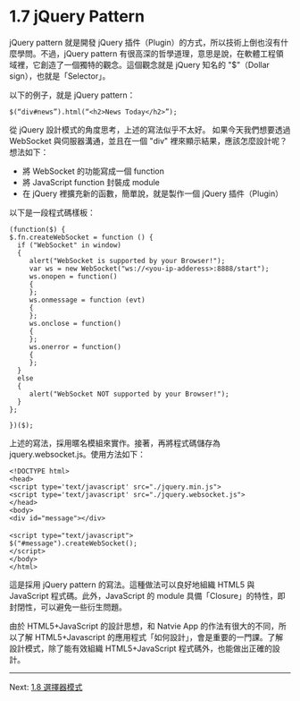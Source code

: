 # 1.7 jQuery Pattern

jQuery pattern 就是開發 jQuery 插件（Plugin）的方式，所以技術上倒也沒有什麼學問。不過，jQuery pattern 有很高深的哲學道理，意思是說，在軟體工程領域裡，它創造了一個獨特的觀念。這個觀念就是 jQuery 知名的 "$"（Dollar sign），也就是「Selector」。

以下的例子，就是 jQuery pattern：

~~~~~~~~
$(“div#news”).html(“<h2>News Today</h2>”);
~~~~~~~~

從 jQuery 設計模式的角度思考，上述的寫法似乎不太好。
如果今天我們想要透過 WebSocket 與伺服器溝通，並且在一個 "div" 裡來顯示結果，應該怎麼設計呢？想法如下：

- 將 WebSocket 的功能寫成一個 function
- 將 JavaScript function 封裝成 module
- 在 jQuery 裡擴充新的函數，簡單說，就是製作一個 jQuery 插件（Plugin）

以下是一段程式碼樣板：

~~~~~~~~
(function($) {
$.fn.createWebSocket = function () {
  if ("WebSocket" in window)
  {
     alert("WebSocket is supported by your Browser!");
     var ws = new WebSocket("ws://<you-ip-adderess>:8888/start");
     ws.onopen = function()
     {
     };
     ws.onmessage = function (evt) 
     { 
     };
     ws.onclose = function()
     { 
     };
     ws.onerror = function()
     { 
     };
  }
  else
  {
     alert("WebSocket NOT supported by your Browser!");
  }
};

})($);
~~~~~~~~

上述的寫法，採用暱名模組來實作。接著，再將程式碼儲存為 jquery.websocket.js。使用方法如下：

~~~~~~~~
<!DOCTYPE html>
<head>
<script type='text/javascript' src="./jquery.min.js">
<script type='text/javascript' src="./jquery.websocket.js">
</head>
<body>
<div id="message"></div>
　
<script type="text/javascript">  
$("#message").createWebSocket();
</script>
</body>
</html>
~~~~~~~~

這是採用 jQuery pattern 的寫法。這種做法可以良好地組織 HTML5 與 JavaScript 程式碼。此外，JavaScript 的 module 具備「Closure」的特性，即封閉性，可以避免一些衍生問題。

由於 HTML5+JavaScript 的設計思想，和 Natvie App 的作法有很大的不同，所以了解 HTML5+Javascript 的應用程式「如何設計」，會是重要的一門課。了解設計模式，除了能有效組織 HTML5+JavaScript 程式碼外，也能做出正確的設計。

---

Next: [1.8 選擇器模式](8-selector.md)
